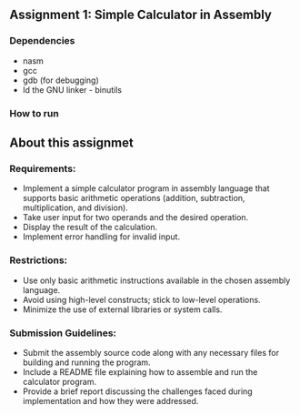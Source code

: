 ## Assignment 1: Simple Calculator in Assembly

### Dependencies

* nasm
* gcc
* gdb (for debugging)
* ld the GNU linker		- binutils

### How to run

## About this assignmet
### Requirements:

* Implement a simple calculator program in assembly language that supports basic arithmetic operations (addition, subtraction, multiplication, and division).
* Take user input for two operands and the desired operation.
* Display the result of the calculation.
* Implement error handling for invalid input.

### Restrictions:

* Use only basic arithmetic instructions available in the chosen assembly language.
* Avoid using high-level constructs; stick to low-level operations.
* Minimize the use of external libraries or system calls.

### Submission Guidelines:

* Submit the assembly source code along with any necessary files for building and running the program.
* Include a README file explaining how to assemble and run the calculator program.
* Provide a brief report discussing the challenges faced during implementation and how they were addressed.
